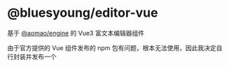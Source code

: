 # @bluesyoung/editor-vue

基于 [@aomao/engine](https://github.com/red-axe/am-editor) 的 Vue3 富文本编辑器组件

由于官方提供的 Vue 组件发布的 npm 包有问题，根本无法使用，因此我决定自行封装并发布一个
